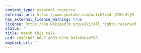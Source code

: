 ```yaml
---
content_type: external-resource
external_url: https://www.youtube.com/watch?v=d_gT2GLH1jM
has_external_license_warning: true
license: https://en.wikipedia.org/wiki/All_rights_reserved
status: ''
title: Watch this talk
uid: c849cb05-06a7-4969-b2fd-0dfbd1d4e788
wayback_url: ''
---
```

